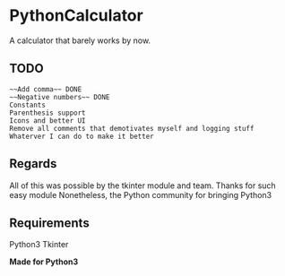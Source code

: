 # PythonCalculator
A calculator that barely works by now.

## TODO
```
~~Add comma~~ DONE
~~Negative numbers~~ DONE
Constants
Parenthesis support
Icons and better UI
Remove all comments that demotivates myself and logging stuff
Whaterver I can do to make it better
```

## Regards

All of this was possible by the tkinter module and team. Thanks for such easy module
Nonetheless, the Python community for bringing Python3

## Requirements
Python3
Tkinter

**Made for Python3**
